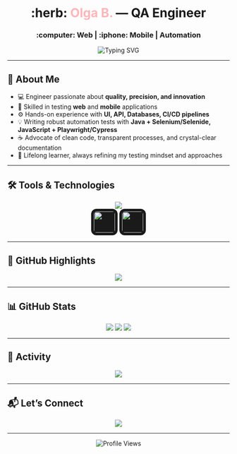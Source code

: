 <h1 align="center">
  :herb: <span style="color:#FFB6B9;">Olga B.</span> — QA Engineer
</h1>
<h3 align="center">
  :computer: Web | :iphone: Mobile | Automation
</h3>
<p align="center">
  <img src="https://readme-typing-svg.herokuapp.com?font=Fira+Code&size=22&duration=3000&pause=600&color=49B6A7&center=true&vCenter=true&width=700&lines=Turning+testing+into+an+art;Bridging+quality+and+innovation;Automation+with+style;Quality+is+not+a+goal,+it's+a+habit" alt="Typing SVG" />
</p>

---
## :dizzy: About Me
- :computer: Engineer passionate about **quality, precision, and innovation**  
- :jigsaw: Skilled in testing **web** and **mobile** applications  
- :gear: Hands-on experience with **UI, API, Databases, CI/CD pipelines**  
- :bulb: Writing robust automation tests with **Java + Selenium/Selenide, JavaScript + Playwright/Cypress**  
- :coffee: Advocate of clean code, transparent processes, and crystal-clear documentation  
- :seedling: Lifelong learner, always refining my testing mindset and approaches  

---
## :hammer_and_wrench: Tools & Technologies
<div align="center">
  <!-- Основные иконки -->
  <img src="https://skillicons.dev/icons?i=java,javascript,python,selenium,postman,git,idea,maven,gradle,jira,mysql,postgres,jenkins,swagger&perline=7" />
  <br/>
  <!-- Кастомные: Cypress и Playwright -->
  <img src="https://img.shields.io/badge/Cypress-17202C?style=for-the-badge&logo=cypress&logoColor=white" 
       alt="Cypress" width="48" height="48" 
       style="background:#1A1A1A; padding:6px; border-radius:12px;"/>
  <img src="https://playwright.dev/img/playwright-logo.svg" 
       alt="Playwright" width="48" height="48" 
       style="background:#1A1A1A; padding:6px; border-radius:12px;"/>
</div>

---
## :cherry_blossom: GitHub Highlights
<div align="center">
  <img src="https://github-profile-trophy.vercel.app/?username=olgabwro&theme=flat&title=Commits,Repositories,PullRequest,Stars,Followers&margin-w=5&margin-h=5&no-frame=true&no-bg=true&column=5" />
</div>

---
## :bar_chart: GitHub Stats
<div align="center">
  <img src="https://github-readme-stats.vercel.app/api?username=olgabwro&show_icons=true&title_color=49B6A7&icon_color=FFB6B9&text_color=ffffff&bg_color=1A1A1A&hide_border=true" />
  <img src="https://github-readme-streak-stats.herokuapp.com/?user=olgabwro&ring=49B6A7&fire=FFB6B9&currStreakLabel=FFB6B9&sideNums=ffffff&sideLabels=ffffff&dates=bbbbbb&hide_border=true&background=1A1A1A" />
  <img src="https://github-readme-stats.vercel.app/api/top-langs/?username=olgabwro&layout=compact&title_color=49B6A7&text_color=ffffff&bg_color=1A1A1A&hide_border=true" />
</div>

---
## :herb: Activity
<div align="center">
  <img src="https://github-readme-activity-graph.vercel.app/graph?username=olgabwro&bg_color=1A1A1A&color=49B6A7&line=FFB6B9&point=FFFFFF&area=true&hide_border=true" />
</div>

---
## :mailbox_with_mail: Let’s Connect
<p align="center">
  <a href="https://www.linkedin.com/in/olgabw/"><img src="https://img.shields.io/badge/LinkedIn-0A66C2?style=for-the-badge&logo=linkedin&logoColor=white"/></a>
</p>

---
<div align="center">
  <img src="https://komarev.com/ghpvc/?username=olgabwro&style=for-the-badge&color=49B6A7" alt="Profile Views" />
</div>
